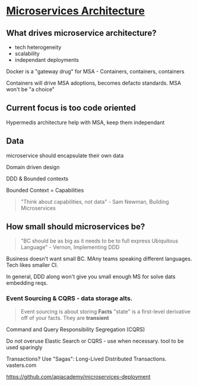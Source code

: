 # [Microservices Architecture](http://www.slideshare.net/irakli/microservices-architecture-the-blind-spots)

## What drives microservice architecture?

* tech heterogeneity
* scalability
* independant deployments


Docker is a "gateway drug" for MSA - Containers, containers, containers

Containers will drive MSA adoptions, becomes defacto standards. MSA won't be "a choice"

## Current focus is too code oriented

Hypermedis architecture help with MSA, keep them independant

## Data 

microservice should encapsulate their own data

Domain driven design

DDD & Bounded contexts

Bounded Context = Capabilities

> "Think about capabilities, not data" - Sam Newman, Building Microservices

## How small should microservices be?

> "BC should be as big as it needs to be to full express Ubiquitous Language" - Vernon, Implementing DDD

Business doesn't want small BC. MAny teams speaking different languages.  Tech likes smaller CI.

In general, DDD along won't give you small enough MS for solve dats embedding reqs.

### Event Sourcing & CQRS - data storage alts.

> Event sourcing is about storing **Facts** "state" is a first-level derivative off of your facts.  They are **transient**

Command and Query Responsibility Segregation (CQRS)

Do not overuse Elastic Search or CQRS - use when necessary. tool to be used sparingly

Transactions?  Use "Sagas": Long-Lived Distributed Transactions.   vasters.com

https://github.com/apiacademy/microservices-deployment






